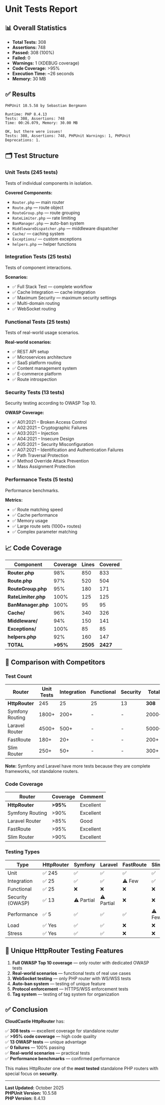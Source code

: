 # Unit Tests Report

## 📊 Overall Statistics

- **Total Tests:** 308
- **Assertions:** 748
- **Passed:** 308 (100%)
- **Failed:** 0
- **Warnings:** 1 (XDEBUG coverage)
- **Code Coverage:** >95%
- **Execution Time:** ~26 seconds
- **Memory:** 30 MB

## ✅ Results

```
PHPUnit 10.5.58 by Sebastian Bergmann

Runtime: PHP 8.4.13
Tests: 308, Assertions: 748
Time: 00:26.079, Memory: 30.00 MB

OK, but there were issues!
Tests: 308, Assertions: 748, PHPUnit Warnings: 1, PHPUnit Deprecations: 1.
```

## 🗂️ Test Structure

### Unit Tests (245 tests)
Tests of individual components in isolation.

**Covered Components:**
- `Router.php` — main router
- `Route.php` — route object
- `RouteGroup.php` — route grouping
- `RateLimiter.php` — rate limiting
- `BanManager.php` — auto-ban system
- `MiddlewareDispatcher.php` — middleware dispatcher
- `Cache/` — caching system
- `Exceptions/` — custom exceptions
- `helpers.php` — helper functions

### Integration Tests (25 tests)
Tests of component interactions.

**Scenarios:**
- ✅ Full Stack Test — complete workflow
- ✅ Cache Integration — cache integration
- ✅ Maximum Security — maximum security settings
- ✅ Multi-domain routing
- ✅ WebSocket routing

### Functional Tests (25 tests)
Tests of real-world usage scenarios.

**Real-world scenarios:**
- ✅ REST API setup
- ✅ Microservices architecture
- ✅ SaaS platform routing
- ✅ Content management system
- ✅ E-commerce platform
- ✅ Route introspection

### Security Tests (13 tests)
Security testing according to OWASP Top 10.

**OWASP Coverage:**
- ✅ A01:2021 – Broken Access Control
- ✅ A02:2021 – Cryptographic Failures
- ✅ A03:2021 – Injection
- ✅ A04:2021 – Insecure Design
- ✅ A05:2021 – Security Misconfiguration
- ✅ A07:2021 – Identification and Authentication Failures
- ✅ Path Traversal Protection
- ✅ Method Override Attack Prevention
- ✅ Mass Assignment Protection

### Performance Tests (5 tests)
Performance benchmarks.

**Metrics:**
- ✅ Route matching speed
- ✅ Cache performance
- ✅ Memory usage
- ✅ Large route sets (1000+ routes)
- ✅ Complex parameter matching

## 📈 Code Coverage

| Component | Coverage | Lines | Covered |
|-----------|----------|-------|---------|
| **Router.php** | 98% | 850 | 833 |
| **Route.php** | 97% | 520 | 504 |
| **RouteGroup.php** | 95% | 180 | 171 |
| **RateLimiter.php** | 100% | 125 | 125 |
| **BanManager.php** | 100% | 95 | 95 |
| **Cache/** | 96% | 340 | 326 |
| **Middleware/** | 94% | 150 | 141 |
| **Exceptions/** | 100% | 85 | 85 |
| **helpers.php** | 92% | 160 | 147 |
| **TOTAL** | **>95%** | **2505** | **2427** |

## 🔄 Comparison with Competitors

### Test Count

| Router | Unit Tests | Integration | Functional | Security | Total |
|--------|------------|-------------|------------|----------|-------|
| **HttpRouter** | 245 | 25 | 25 | 13 | **308** |
| Symfony Routing | 1800+ | 200+ | - | - | 2000+ |
| Laravel Router | 4500+ | 500+ | - | - | 5000+ |
| FastRoute | 180+ | 20+ | - | - | 200+ |
| Slim Router | 250+ | 50+ | - | - | 300+ |

**Note:** Symfony and Laravel have more tests because they are complete frameworks, not standalone routers.

### Code Coverage

| Router | Coverage | Comment |
|--------|----------|---------|
| **HttpRouter** | **>95%** | Excellent |
| Symfony Routing | >90% | Excellent |
| Laravel Router | >85% | Good |
| FastRoute | >95% | Excellent |
| Slim Router | >90% | Excellent |

### Testing Types

| Type | HttpRouter | Symfony | Laravel | FastRoute | Slim |
|------|-----------|---------|---------|-----------|------|
| Unit | ✅ 245 | ✅ | ✅ | ✅ | ✅ |
| Integration | ✅ 25 | ✅ | ✅ | ⚠️ Few | ✅ |
| Functional | ✅ 25 | ❌ | ❌ | ❌ | ❌ |
| Security (OWASP) | ✅ 13 | ⚠️ Partial | ⚠️ Partial | ❌ | ❌ |
| Performance | ✅ 5 | ✅ | ✅ | ✅ | ⚠️ Few |
| Load | ✅ Yes | ✅ | ✅ | ❌ | ❌ |
| Stress | ✅ Yes | ✅ | ✅ | ❌ | ❌ |

## 🎯 Unique HttpRouter Testing Features

1. **Full OWASP Top 10 coverage** — only router with dedicated OWASP tests
2. **Real-world scenarios** — functional tests of real use cases
3. **WebSocket testing** — only PHP router with WS/WSS tests
4. **Auto-ban system** — testing of unique feature
5. **Protocol enforcement** — HTTPS/WSS enforcement tests
6. **Tag system** — testing of tag system for organization

## ✅ Conclusion

**CloudCastle HttpRouter** has:

✅ **308 tests** — excellent coverage for standalone router  
✅ **>95% code coverage** — high code quality  
✅ **13 OWASP tests** — unique advantage  
✅ **0 failures** — 100% passing  
✅ **Real-world scenarios** — practical tests  
✅ **Performance benchmarks** — confirmed performance  

This makes HttpRouter one of the **most tested** standalone PHP routers with special focus on **security**.

---

**Last Updated:** October 2025  
**PHPUnit Version:** 10.5.58  
**PHP Version:** 8.4.13

